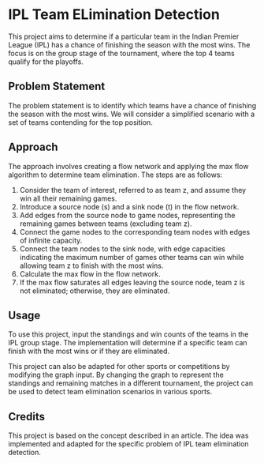 # IPL Team ELimination Detection

This project aims to determine if a particular team in the Indian Premier League (IPL) has a chance of finishing the season with the most wins. The focus is on the group stage of the tournament, where the top 4 teams qualify for the playoffs.

## Problem Statement

The problem statement is to identify which teams have a chance of finishing the season with the most wins. We will consider a simplified scenario with a set of teams contending for the top position.

## Approach

The approach involves creating a flow network and applying the max flow algorithm to determine team elimination. The steps are as follows:

1. Consider the team of interest, referred to as team z, and assume they win all their remaining games.
2. Introduce a source node (s) and a sink node (t) in the flow network.
3. Add edges from the source node to game nodes, representing the remaining games between teams (excluding team z).
4. Connect the game nodes to the corresponding team nodes with edges of infinite capacity.
5. Connect the team nodes to the sink node, with edge capacities indicating the maximum number of games other teams can win while allowing team z to finish with the most wins.
6. Calculate the max flow in the flow network.
7. If the max flow saturates all edges leaving the source node, team z is not eliminated; otherwise, they are eliminated.

## Usage

To use this project, input the standings and win counts of the teams in the IPL group stage. The implementation will determine if a specific team can finish with the most wins or if they are eliminated.

This project can also be adapted for other sports or competitions by modifying the graph input. By changing the graph to represent the standings and remaining matches in a different tournament, the project can be used to detect team elimination scenarios in various sports.

## Credits

This project is based on the concept described in an article. The idea was implemented and adapted for the specific problem of IPL team elimination detection.